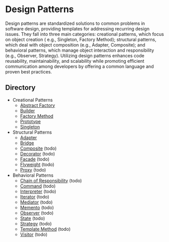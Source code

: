 # Design Patterns

Design patterns are standardized solutions to common problems in software design, providing templates for addressing
recurring design issues. They fall into three main categories: creational patterns, which focus on object creation (
e.g., Singleton, Factory Method); structural patterns, which deal with object composition (e.g., Adapter, Composite);
and behavioral patterns, which manage object interaction and responsibility (e.g., Observer, Strategy). Utilizing design
patterns enhances code reusability, maintainability, and scalability while promoting efficient communication among
developers by offering a common language and proven best practices.

## Directory

- Creational Patterns
    - [Abstract Factory](./abstract-factory)
    - [Builder](./builder)
    - [Factory Method](./factory-method)
    - [Prototype](./prototype)
    - [Singleton](./singleton)
- Structural Patterns
    - [Adapter](./adapter)
    - [Bridge](./bridge)
    - [Composite](./composite) (todo)
    - [Decorator](./decorator) (todo)
    - [Facade](./facade) (todo)
    - [Flyweight](./flyweight) (todo)
    - [Proxy](./proxy) (todo)
- Behavioral Patterns
    - [Chain of Responsibility](./chain-of-responsibility) (todo)
    - [Command](./command) (todo)
    - [Interpreter](./interpreter) (todo)
    - [Iterator](./iterator) (todo)
    - [Mediator](./mediator) (todo)
    - [Memento](./memento) (todo)
    - [Observer](./observer) (todo)
    - [State](./state) (todo)
    - [Strategy](./strategy) (todo)
    - [Template Method](./template-method) (todo)
    - [Visitor](./visitor) (todo)
